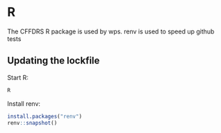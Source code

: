 # R

The CFFDRS R package is used by wps.
renv is used to speed up github tests

## Updating the lockfile

Start R:

```bash
R
```

Install renv:

```R
install.packages("renv")
renv::snapshot()
```
